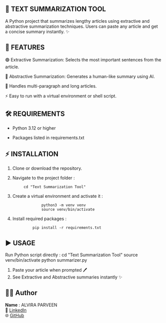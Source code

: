 ## 📝 TEXT SUMMARIZATION TOOL

A Python project that summarizes lengthy articles using extractive and abstractive summarization techniques. Users can paste any article and get a concise summary instantly. ✨

## 🚀 FEATURES

🟢 Extractive Summarization: Selects the most important sentences from the article.

🔵 Abstractive Summarization: Generates a human-like summary using AI.

📄 Handles multi-paragraph and long articles.

⚡ Easy to run with a virtual environment or shell script.

## 🛠 REQUIREMENTS

- Python 3.12 or higher

- Packages listed in requirements.txt

## ⚡ INSTALLATION

1. Clone or download the repository.

2. Navigate to the project folder :

            cd "Text Summarization Tool"

3. Create a virtual environment and activate it :

                    python3 -m venv venv
                    source venv/bin/activate

4. Install required packages :

                pip install -r requirements.txt

## ▶️ USAGE

 Run Python script directly : 
      cd "Text Summarization Tool"
      source venv/bin/activate
      python summarizer.py

1. Paste your article when prompted 🖊️
2. See Extractive and Abstractive summaries instantly ✨

## 👩‍💻 Author

**Name** 
: ALVIRA PARVEEN  
🔗 [LinkedIn](https://www.linkedin.com/in/alvira-parveen-78022536b)  
🌐 [GitHub](https://github.com/Alvira-Parveen)
